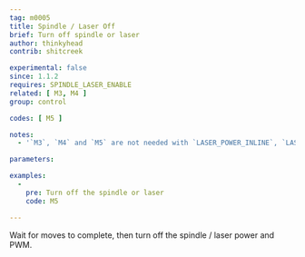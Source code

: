```yaml
---
tag: m0005
title: Spindle / Laser Off
brief: Turn off spindle or laser
author: thinkyhead
contrib: shitcreek

experimental: false
since: 1.1.2
requires: SPINDLE_LASER_ENABLE
related: [ M3, M4 ]
group: control

codes: [ M5 ]

notes:
  - '`M3`, `M4` and `M5` are not needed with `LASER_POWER_INLINE`, `LASER_MOVE_POWER`, and `LASER_MOVE_G0_OFF` enabled.'

parameters:

examples:
  -
    pre: Turn off the spindle or laser
    code: M5

---
```


Wait for moves to complete, then turn off the spindle / laser power and PWM.
